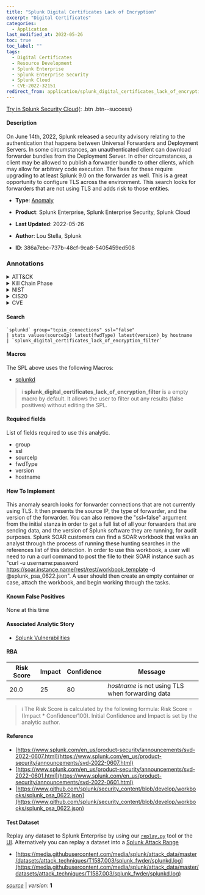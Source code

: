 ```yaml
---
title: "Splunk Digital Certificates Lack of Encryption"
excerpt: "Digital Certificates"
categories:
  - Application
last_modified_at: 2022-05-26
toc: true
toc_label: ""
tags:
  - Digital Certificates
  - Resource Development
  - Splunk Enterprise
  - Splunk Enterprise Security
  - Splunk Cloud
  - CVE-2022-32151
redirect_from: application/splunk_digital_certificates_lack_of_encryption/
---
```




[Try in Splunk Security Cloud](https://www.splunk.com/en_us/cyber-security.html){: .btn .btn--success}

#### Description

On June 14th, 2022, Splunk released a security advisory relating to the authentication that happens between Universal Forwarders and Deployment Servers. In some circumstances, an unauthenticated client can download forwarder bundles from the Deployment Server. In other circumstances, a client may be allowed to publish a forwarder bundle to other clients, which may allow for arbitrary code execution. The fixes for these require upgrading to at least Splunk 9.0 on the forwarder as well. This is a great opportunity to configure TLS across the environment. This search looks for forwarders that are not using TLS and adds risk to those entities.

- **Type**: [Anomaly](https://github.com/splunk/security_content/wiki/Detection-Analytic-Types)
- **Product**: Splunk Enterprise, Splunk Enterprise Security, Splunk Cloud

- **Last Updated**: 2022-05-26
- **Author**: Lou Stella, Splunk
- **ID**: 386a7ebc-737b-48cf-9ca8-5405459ed508

### Annotations
<details>
  <summary>ATT&CK</summary>

<div markdown="1">

#### [ATT&CK](https://attack.mitre.org/)

| ID          | Technique   | Tactic         |
| ----------- | ----------- |--------------- |
| [T1587.003](https://attack.mitre.org/techniques/T1587/003/) | Digital Certificates | Resource Development |

</div>
</details>


<details>
  <summary>Kill Chain Phase</summary>

<div markdown="1">

* Exploitation


</div>
</details>


<details>
  <summary>NIST</summary>

<div markdown="1">

* DE.CM



</div>
</details>

<details>
  <summary>CIS20</summary>

<div markdown="1">

* CIS 3
* CIS 5
* CIS 16



</div>
</details>

<details>
  <summary>CVE</summary>

<div markdown="1">

| ID          | Summary | [CVSS](https://nvd.nist.gov/vuln-metrics/cvss) |
| ----------- | ----------- | -------------- |
| [CVE-2022-32151](https://nvd.nist.gov/vuln/detail/CVE-2022-32151) |  |  |



</div>
</details>


#### Search

```
`splunkd` group="tcpin_connections" ssl="false" 
| stats values(sourceIp) latest(fwdType) latest(version) by hostname 
| `splunk_digital_certificates_lack_of_encryption_filter`
```

#### Macros
The SPL above uses the following Macros:
* [splunkd](https://github.com/splunk/security_content/blob/develop/macros/splunkd.yml)

> :information_source:
> **splunk_digital_certificates_lack_of_encryption_filter** is a empty macro by default. It allows the user to filter out any results (false positives) without editing the SPL.



#### Required fields
List of fields required to use this analytic.
* group
* ssl
* sourceIp
* fwdType
* version
* hostname



#### How To Implement
This anomaly search looks for forwarder connections that are not currently using TLS. It then presents the source IP, the type of forwarder, and the version of the forwarder. You can also remove the &#34;ssl=false&#34; argument from the initial stanza in order to get a full list of all your forwarders that are sending data, and the version of Splunk software they are running, for audit purposes. Splunk SOAR customers can find a SOAR workbook that walks an analyst through the process of running these hunting searches in the references list of this detection. In order to use this workbook, a user will need to run a curl command to post the file to their SOAR instance such as &#34;curl -u username:password https://soar.instance.name/rest/rest/workbook_template -d @splunk_psa_0622.json&#34;. A user should then create an empty container or case, attach the workbook, and begin working through the tasks.
#### Known False Positives
None at this time

#### Associated Analytic Story
* [Splunk Vulnerabilities](/stories/splunk_vulnerabilities)




#### RBA

| Risk Score  | Impact      | Confidence   | Message      |
| ----------- | ----------- |--------------|--------------|
| 20.0 | 25 | 80 | $hostname$ is not using TLS when forwarding data |


> :information_source:
> The Risk Score is calculated by the following formula: Risk Score = (Impact * Confidence/100). Initial Confidence and Impact is set by the analytic author.


#### Reference

* [https://www.splunk.com/en_us/product-security/announcements/svd-2022-0607.html](https://www.splunk.com/en_us/product-security/announcements/svd-2022-0607.html)
* [https://www.splunk.com/en_us/product-security/announcements/svd-2022-0601.html](https://www.splunk.com/en_us/product-security/announcements/svd-2022-0601.html)
* [https://www.github.com/splunk/security_content/blob/develop/workbooks/splunk_psa_0622.json](https://www.github.com/splunk/security_content/blob/develop/workbooks/splunk_psa_0622.json)



#### Test Dataset
Replay any dataset to Splunk Enterprise by using our [`replay.py`](https://github.com/splunk/attack_data#using-replaypy) tool or the [UI](https://github.com/splunk/attack_data#using-ui).
Alternatively you can replay a dataset into a [Splunk Attack Range](https://github.com/splunk/attack_range#replay-dumps-into-attack-range-splunk-server)

* [https://media.githubusercontent.com/media/splunk/attack_data/master/datasets/attack_techniques/T1587.003/splunk_fwder/splunkd.log](https://media.githubusercontent.com/media/splunk/attack_data/master/datasets/attack_techniques/T1587.003/splunk_fwder/splunkd.log)



[*source*](https://github.com/splunk/security_content/tree/develop/detections/application/splunk_digital_certificates_lack_of_encryption.yml) \| *version*: **1**